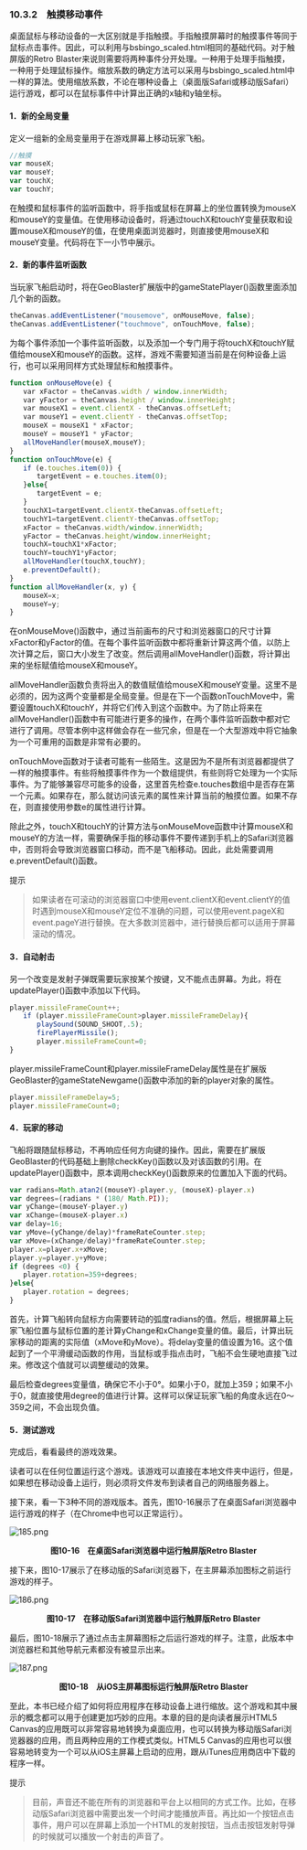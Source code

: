 ### 10.3.2　触摸移动事件

桌面鼠标与移动设备的一大区别就是手指触摸。手指触摸屏幕时的触摸事件等同于鼠标点击事件。因此，可以利用与bsbingo_scaled.html相同的基础代码。对于触屏版的Retro Blaster来说则需要将两种事件分开处理。一种用于处理手指触摸，一种用于处理鼠标操作。缩放系数的确定方法可以采用与bsbingo_scaled.html中一样的算法。使用缩放系数，不论在哪种设备上（桌面版Safari或移动版Safari）运行游戏，都可以在鼠标事件中计算出正确的x轴和y轴坐标。

#### 1．新的全局变量

定义一组新的全局变量用于在游戏屏幕上移动玩家飞船。

```javascript
//触摸
var mouseX;
var mouseY;
var touchX;
var touchY;
```

在触摸和鼠标事件的监听函数中，将手指或鼠标在屏幕上的坐位置转换为mouseX和mouseY的变量值。在使用移动设备时，将通过touchX和touchY变量获取和设置mouseX和mouseY的值，在使用桌面浏览器时，则直接使用mouseX和mouseY变量。代码将在下一小节中展示。

#### 2．新的事件监听函数

当玩家飞船启动时，将在GeoBlaster扩展版中的gameStatePlayer()函数里面添加几个新的函数。

```javascript
theCanvas.addEventListener("mousemove", onMouseMove, false);
theCanvas.addEventListener("touchmove", onTouchMove, false);
```

为每个事件添加一个事件监听函数，以及添加一个专门用于将touchX和touchY赋值给mouseX和mouseY的函数。这样，游戏不需要知道当前是在何种设备上运行，也可以采用同样方式处理鼠标和触摸事件。

```javascript
function onMouseMove(e) {
　　var xFactor = theCanvas.width / window.innerWidth;
　　var yFactor = theCanvas.height / window.innerHeight;
　　var mouseX1 = event.clientX - theCanvas.offsetLeft;
　　var mouseY1 = event.clientY - theCanvas.offsetTop;
　　mouseX = mouseX1 * xFactor;
　　mouseY = mouseY1 * yFactor;
　　allMoveHandler(mouseX,mouseY);
}
function onTouchMove(e) {
　　if (e.touches.item(0)) {
　　　　targetEvent = e.touches.item(0);
　　}else{
　　　　targetEvent = e;
　　}
　　touchX1=targetEvent.clientX-theCanvas.offsetLeft;
　　touchY1=targetEvent.clientY-theCanvas.offsetTop;
　　xFactor = theCanvas.width/window.innerWidth;
　　yFactor = theCanvas.height/window.innerHeight;
　　touchX=touchX1*xFactor;
　　touchY=touchY1*yFactor;
　　allMoveHandler(touchX,touchY);
　　e.preventDefault();
}
function allMoveHandler(x, y) {
　　mouseX=x;
　　mouseY=y;
}
```

在onMouseMove()函数中，通过当前画布的尺寸和浏览器窗口的尺寸计算xFactor和yFactor的值。在每个事件监听函数中都将重新计算这两个值，以防上次计算之后，窗口大小发生了改变。然后调用allMoveHandler()函数，将计算出来的坐标赋值给mouseX和mouseY。

allMoveHandler函数负责将出入的数值赋值给mouseX和mouseY变量。这里不是必须的，因为这两个变量都是全局变量。但是在下一个函数onTouchMove中，需要设置touchX和touchY，并将它们传入到这个函数中。为了防止将来在allMoveHandler()函数中有可能进行更多的操作，在两个事件监听函数中都对它进行了调用。尽管本例中这样做会存在一些冗余，但是在一个大型游戏中将它抽象为一个可重用的函数是非常有必要的。

onTouchMove函数对于读者可能有一些陌生。这是因为不是所有浏览器都提供了一样的触摸事件。有些将触摸事件作为一个数组提供，有些则将它处理为一个实际事件。为了能够兼容尽可能多的设备，这里首先检查e.touches数组中是否存在第一个元素。如果存在，那么就访问该元素的属性来计算当前的触摸位置。如果不存在，则直接使用参数e的属性进行计算。

除此之外，touchX和touchY的计算方法与onMouseMove函数中计算mouseX和mouseY的方法一样，需要确保手指的移动事件不要传递到手机上的Safari浏览器中，否则将会导致浏览器窗口移动，而不是飞船移动。因此，此处需要调用e.preventDefault()函数。

提示

> 如果读者在可滚动的浏览器窗口中使用event.clientX和event.clientY的值时遇到mouseX和mouseY定位不准确的问题，可以使用event.pageX和event.pageY进行替换。在大多数浏览器中，进行替换后都可以适用于屏幕滚动的情况。

#### 3．自动射击

另一个改变是发射子弹既需要玩家按某个按键，又不能点击屏幕。为此，将在updatePlayer()函数中添加以下代码。

```javascript
player.missileFrameCount++;
　　if (player.missileFrameCount>player.missileFrameDelay){
　　　　playSound(SOUND_SHOOT,.5);
　　　　firePlayerMissile();
　　　　player.missileFrameCount=0;
}
```

player.missileFrameCount和player.missileFrameDelay属性是在扩展版GeoBlaster的gameStateNewgame()函数中添加的新的player对象的属性。

```javascript
player.missileFrameDelay=5;
player.missileFrameCount=0;
```

#### 4．玩家的移动

飞船将跟随鼠标移动，不再响应任何方向键的操作。因此，需要在扩展版GeoBlaster的代码基础上删除checkKey()函数以及对该函数的引用。在updatePlayer()函数中，原本调用checkKey()函数原来的位置加入下面的代码。

```javascript
var radians=Math.atan2((mouseY)-player.y, (mouseX)-player.x)
var degrees=(radians * (180/ Math.PI));
var yChange=(mouseY-player.y)
var xChange=(mouseX-player.x)
var delay=16;
var yMove=(yChange/delay)*frameRateCounter.step;
var xMove=(xChange/delay)*frameRateCounter.step;
player.x=player.x+xMove;
player.y=player.y+yMove;
if (degrees <0) {
　　player.rotation=359+degrees;
}else{
　　player.rotation = degrees;
}
```

首先，计算飞船转向鼠标方向需要转动的弧度radians的值。然后，根据屏幕上玩家飞船位置与鼠标位置的差计算yChange和xChange变量的值。最后，计算出玩家移动的距离的实际值（xMove和yMove）。将delay变量的值设置为16。这个值起到了一个平滑缓动函数的作用，当鼠标或手指点击时，飞船不会生硬地直接飞过来。修改这个值就可以调整缓动的效果。

最后检查degrees变量值，确保它不小于0°。如果小于0，就加上359；如果不小于0，就直接使用degree的值进行计算。这样可以保证玩家飞船的角度永远在0～359之间，不会出现负值。

#### 5．测试游戏

完成后，看看最终的游戏效果。

读者可以在任何位置运行这个游戏。该游戏可以直接在本地文件夹中运行，但是，如果想在移动设备上运行，则必须将文件发布到读者自己的网络服务器上。

接下来，看一下3种不同的游戏版本。首先，图10-16展示了在桌面Safari浏览器中运行游戏的样子（在Chrome中也可以正常运行）。

![185.png](../images/185.png)
<center class="my_markdown"><b class="my_markdown">图10-16　在桌面Safari浏览器中运行触屏版Retro Blaster</b></center>

接下来，图10-17展示了在移动版的Safari浏览器下，在主屏幕添加图标之前运行游戏的样子。

![186.png](../images/186.png)
<center class="my_markdown"><b class="my_markdown">图10-17　在移动版Safari浏览器中运行触屏版Retro Blaster</b></center>

最后，图10-18展示了通过点击主屏幕图标之后运行游戏的样子。注意，此版本中浏览器栏和其他导航元素都没有被显示出来。

![187.png](../images/187.png)
<center class="my_markdown"><b class="my_markdown">图10-18　从iOS主屏幕图标运行触屏版Retro Blaster</b></center>

至此，本书已经介绍了如何将应用程序在移动设备上进行缩放。这个游戏和其中展示的概念都可以用于创建更加巧妙的应用。本章的目的是向读者展示HTML5 Canvas的应用既可以非常容易地转换为桌面应用，也可以转换为移动版Safari浏览器器的应用，而且两种应用的工作模式类似。HTML5 Canvas的应用也可以很容易地转变为一个可以从iOS主屏幕上启动的应用，跟从iTunes应用商店中下载的程序一样。

提示

> 目前，声音还不能在所有的浏览器和平台上以相同的方式工作。比如，在移动版Safari浏览器中需要出发一个时间才能播放声音。再比如一个按钮点击事件，用户可以在屏幕上添加一个HTML的发射按钮，当点击按钮发射导弹的时候就可以播放一个射击的声音了。

